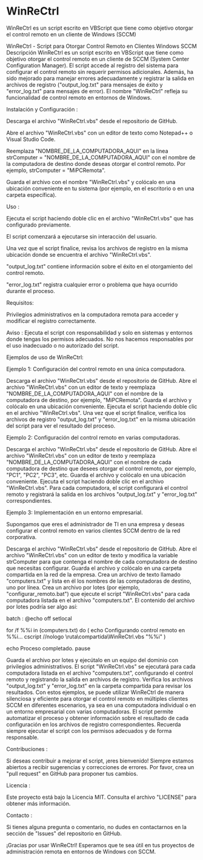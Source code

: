 # WinReCtrl
WinReCtrl es un script escrito en VBScript que tiene como objetivo otorgar el control remoto en un cliente de Windows (SCCM)

WinReCtrl - Script para Otorgar Control Remoto en Clientes Windows SCCM
Descripción
WinReCtrl es un script escrito en VBScript que tiene como objetivo otorgar el control remoto en un cliente de SCCM (System Center Configuration Manager). El script accede al registro del sistema para configurar el control remoto sin requerir permisos adicionales. Además, ha sido mejorado para manejar errores adecuadamente y registrar la salida en archivos de registro ("output_log.txt" para mensajes de éxito y "error_log.txt" para mensajes de error). El nombre "WinReCtrl" refleja su funcionalidad de control remoto en entornos de Windows.


Instalación y Configuración : 

Descarga el archivo "WinReCtrl.vbs" desde el repositorio de GitHub.

Abre el archivo "WinReCtrl.vbs" con un editor de texto como Notepad++ o Visual Studio Code.

Reemplaza "NOMBRE_DE_LA_COMPUTADORA_AQUI" en la línea strComputer = "NOMBRE_DE_LA_COMPUTADORA_AQUI" con el nombre de la computadora de destino donde deseas otorgar el control remoto. Por ejemplo, strComputer = "MiPCRemota".

Guarda el archivo con el nombre "WinReCtrl.vbs" y colócalo en una ubicación conveniente en tu sistema (por ejemplo, en el escritorio o en una carpeta específica).


Uso : 

Ejecuta el script haciendo doble clic en el archivo "WinReCtrl.vbs" que has configurado previamente.

El script comenzará a ejecutarse sin interacción del usuario.

Una vez que el script finalice, revisa los archivos de registro en la misma ubicación donde se encuentra el archivo "WinReCtrl.vbs".

"output_log.txt" contiene información sobre el éxito en el otorgamiento del control remoto.

"error_log.txt" registra cualquier error o problema que haya ocurrido durante el proceso.


Requisitos:

Privilegios administrativos en la computadora remota para acceder y modificar el registro correctamente.

Aviso : 
Ejecuta el script con responsabilidad y solo en sistemas y entornos donde tengas los permisos adecuados. No nos hacemos responsables por el uso inadecuado o no autorizado del script.


Ejemplos de uso de WinReCtrl:

Ejemplo 1: Configuración del control remoto en una única computadora.

Descarga el archivo "WinReCtrl.vbs" desde el repositorio de GitHub.
Abre el archivo "WinReCtrl.vbs" con un editor de texto y reemplaza "NOMBRE_DE_LA_COMPUTADORA_AQUI" con el nombre de la computadora de destino, por ejemplo, "MiPCRemota".
Guarda el archivo y colócalo en una ubicación conveniente.
Ejecuta el script haciendo doble clic en el archivo "WinReCtrl.vbs".
Una vez que el script finalice, verifica los archivos de registro "output_log.txt" y "error_log.txt" en la misma ubicación del script para ver el resultado del proceso.

Ejemplo 2: Configuración del control remoto en varias computadoras.

Descarga el archivo "WinReCtrl.vbs" desde el repositorio de GitHub.
Abre el archivo "WinReCtrl.vbs" con un editor de texto y reemplaza "NOMBRE_DE_LA_COMPUTADORA_AQUI" con el nombre de cada computadora de destino que desees otorgar el control remoto, por ejemplo, "PC1", "PC2", "PC3", etc.
Guarda el archivo y colócalo en una ubicación conveniente.
Ejecuta el script haciendo doble clic en el archivo "WinReCtrl.vbs".
Para cada computadora, el script configurará el control remoto y registrará la salida en los archivos "output_log.txt" y "error_log.txt" correspondientes.

Ejemplo 3: Implementación en un entorno empresarial.

Supongamos que eres el administrador de TI en una empresa y deseas configurar el control remoto en varios clientes SCCM dentro de la red corporativa.

Descarga el archivo "WinReCtrl.vbs" desde el repositorio de GitHub.
Abre el archivo "WinReCtrl.vbs" con un editor de texto y modifica la variable strComputer para que contenga el nombre de cada computadora de destino que necesitas configurar.
Guarda el archivo y colócalo en una carpeta compartida en la red de la empresa.
Crea un archivo de texto llamado "computers.txt" y lista en él los nombres de las computadoras de destino, uno por línea.
Crea un archivo por lotes (por ejemplo, "configurar_remoto.bat") que ejecute el script "WinReCtrl.vbs" para cada computadora listada en el archivo "computers.txt". El contenido del archivo por lotes podría ser algo así:


batch :
@echo off
setlocal

for /f %%i in (computers.txt) do (
    echo Configurando control remoto en %%i...
    cscript //nologo \\ruta\compartida\WinReCtrl.vbs "%%i"
)

echo Proceso completado.
pause


Guarda el archivo por lotes y ejecútalo en un equipo del dominio con privilegios administrativos.
El script "WinReCtrl.vbs" se ejecutará para cada computadora listada en el archivo "computers.txt", configurando el control remoto y registrando la salida en archivos de registro.
Verifica los archivos "output_log.txt" y "error_log.txt" en la carpeta compartida para revisar los resultados.
Con estos ejemplos, se puede utilizar WinReCtrl de manera silenciosa y eficiente para otorgar el control remoto en múltiples clientes SCCM en diferentes escenarios, ya sea en una computadora individual o en un entorno empresarial con varias computadoras. El script permite automatizar el proceso y obtener información sobre el resultado de cada configuración en los archivos de registro correspondientes. Recuerda siempre ejecutar el script con los permisos adecuados y de forma responsable.

Contribuciones : 

Si deseas contribuir a mejorar el script, ¡eres bienvenido! Siempre estamos abiertos a recibir sugerencias y correcciones de errores. Por favor, crea un "pull request" en GitHub para proponer tus cambios.

Licencia : 

Este proyecto está bajo la Licencia MIT. Consulta el archivo "LICENSE" para obtener más información.

Contacto : 

Si tienes alguna pregunta o comentario, no dudes en contactarnos en la sección de "Issues" del repositorio en GitHub.


¡Gracias por usar WinReCtrl! Esperamos que te sea útil en tus proyectos de administración remota en entornos de Windows con SCCM.
